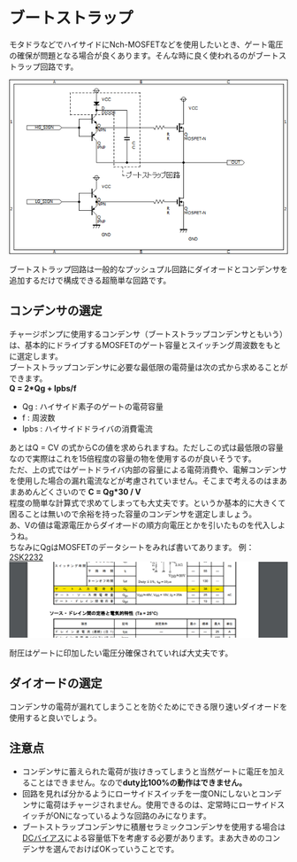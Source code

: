 # ブートストラップ  

モタドラなどでハイサイドにNch-MOSFETなどを使用したいとき、ゲート電圧の確保が問題となる場合が良くあります。そんな時に良く使われるのがブートストラップ回路です。  

![ブートストラップ](images/bootstrap.png)  

ブートストラップ回路は一般的なプッシュプル回路にダイオードとコンデンサを追加するだけで構成できる超簡単な回路です。  

## コンデンサの選定  

チャージポンプに使用するコンデンサ（ブートストラップコンデンサともいう）は、基本的にドライブするMOSFETのゲート容量とスイッチング周波数をもとに選定します。  
ブートストラップコンデンサに必要な最低限の電荷量は次の式から求めることができます。  
**Q = 2*Qg + Ipbs/f**  

- Qg : ハイサイド素子のゲートの電荷容量  
- f : 周波数  
- Ipbs : ハイサイドドライバの消費電流  

あとはQ = CV の式からCの値を求められますね。ただしこの式は最低限の容量なので実際はこれを15倍程度の容量の物を使用するのが良いそうです。  
ただ、上の式ではゲートドライバ内部の容量による電荷消費や、電解コンデンサを使用した場合の漏れ電流などが考慮されていません。そこまで考えるのはまあまあめんどくさいので
**C = Qg*30 / V**  
程度の簡単な計算式で求めてしまっても大丈夫です。というか基本的に大きくて困ることは無いので余裕を持った容量のコンデンサを選定しましょう。  
あ、Vの値は電源電圧からダイオ―ドの順方向電圧とかを引いたものを代入しようね。  
ちなみにQgはMOSFETのデータシートをみれば書いてあります。
例：[2SK2232](https://akizukidenshi.com/catalog/g/gI-02414/)  
![データシートのゲート容量](../images/gate_Q_example.png)  

耐圧はゲートに印加したい電圧分確保されていれば大丈夫です。

## ダイオードの選定  

コンデンサの電荷が漏れてしまうことを防ぐためにできる限り速いダイオードを使用すると良いでしょう。

## 注意点  

- コンデンサに蓄えられた電荷が抜けきってしまうと当然ゲートに電圧を加えることはできません。なので**duty比100%の動作はできません。**  
- 回路を見れば分かるようにローサイドスイッチを一度ONにしないとコンデンサに電荷はチャージされません。使用できるのは、定常時にローサイドスイッチがONになっているような回路のみになります。  
- ブートストラップコンデンサに積層セラミックコンデンサを使用する場合は[DCバイアス](../circuit_parts/Capasitor_DC_bias.md)による容量低下を考慮する必要があります。まあ大きめのコンデンサを選んでおけばOKっていうことです。